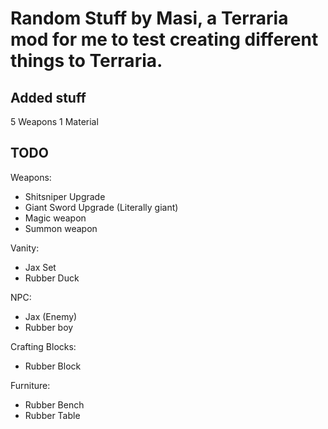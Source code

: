 # Random Stuff by Masi, a Terraria mod for me to test creating different things to Terraria.


## Added stuff

5 Weapons
1 Material


## TODO

Weapons:
- Shitsniper Upgrade
- Giant Sword Upgrade (Literally giant)
- Magic weapon
- Summon weapon

Vanity:
- Jax Set
- Rubber Duck

NPC:
- Jax (Enemy)
- Rubber boy

Crafting Blocks:
- Rubber Block

Furniture:
- Rubber Bench
- Rubber Table